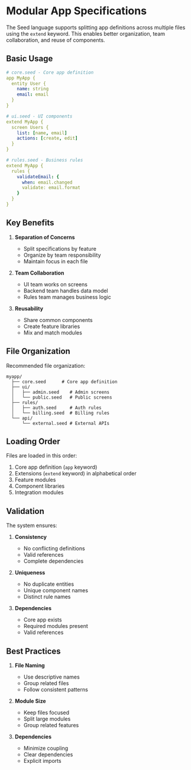 # Modular App Specifications

The Seed language supports splitting app definitions across multiple files using the `extend` keyword. This enables better organization, team collaboration, and reuse of components.

## Basic Usage

```yaml
# core.seed - Core app definition
app MyApp {
  entity User {
    name: string
    email: email
  }
}

# ui.seed - UI components 
extend MyApp {
  screen Users {
    list: [name, email]
    actions: [create, edit]
  }
}

# rules.seed - Business rules
extend MyApp {
  rules {
    validateEmail: {
      when: email.changed
      validate: email.format
    }
  }
}
```

## Key Benefits

1. **Separation of Concerns**
   - Split specifications by feature
   - Organize by team responsibility 
   - Maintain focus in each file

2. **Team Collaboration**
   - UI team works on screens
   - Backend team handles data model
   - Rules team manages business logic

3. **Reusability**
   - Share common components
   - Create feature libraries
   - Mix and match modules

## File Organization

Recommended file organization:

```
myapp/
  ├── core.seed      # Core app definition
  ├── ui/
  │   ├── admin.seed    # Admin screens
  │   └── public.seed   # Public screens  
  ├── rules/
  │   ├── auth.seed     # Auth rules
  │   └── billing.seed  # Billing rules
  └── api/
      └── external.seed # External APIs
```

## Loading Order

Files are loaded in this order:

1. Core app definition (`app` keyword)
2. Extensions (`extend` keyword) in alphabetical order
3. Feature modules
4. Component libraries
5. Integration modules

## Validation

The system ensures:

1. **Consistency**
   - No conflicting definitions
   - Valid references
   - Complete dependencies

2. **Uniqueness**
   - No duplicate entities
   - Unique component names
   - Distinct rule names

3. **Dependencies**
   - Core app exists
   - Required modules present
   - Valid references

## Best Practices

1. **File Naming**
   - Use descriptive names
   - Group related files
   - Follow consistent patterns

2. **Module Size**
   - Keep files focused
   - Split large modules
   - Group related features

3. **Dependencies**
   - Minimize coupling
   - Clear dependencies
   - Explicit imports
